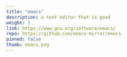 ```yaml
---
title: "emacs"
description: a text editor that is good
weight: 1
link: https://www.gnu.org/software/emacs/
repo: https://github.com/emacs-mirror/emacs
pinned: false
thumb: emacs.png
---
```


